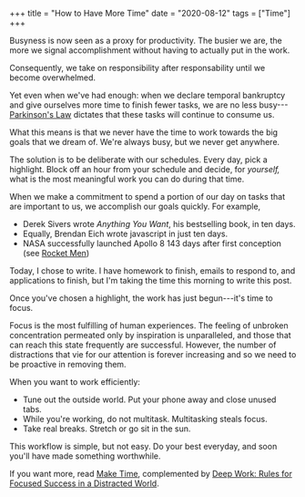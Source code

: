 +++
title = "How to Have More Time"
date = "2020-08-12"
tags = ["Time"]
+++


Busyness is now seen as a proxy for productivity. The busier we are, the more we signal accomplishment without having to actually put in the work.

Consequently, we take on responsibility after responsability until we become overwhelmed.

Yet even when we've had enough: when we declare temporal bankruptcy and give ourselves more time to finish fewer tasks, we are no less busy---[Parkinson's Law](https://aliabdaal.com/parkinsons-law/) dictates that these tasks will continue to consume us.

What this means is that we never have the time to work towards the big goals that we dream of. We're always busy, but we never get anywhere.

The solution is to be deliberate with our schedules. Every day, pick a highlight. Block off an hour from your schedule and decide, for *yourself,* what is the most meaningful work you can do during that time.
  
When we make a commitment to spend a portion of our day on tasks that are important to us, we accomplish our goals quickly. For example,

- Derek Sivers wrote *Anything You Want*, his bestselling book, in ten days.
- Equally, Brendan Eich wrote javascript in just ten days.
- NASA successfully launched Apollo 8 143 days after first conception (see [Rocket Men](/posts/rocket-men/))

Today, I chose to write. I have homework to finish, emails to respond to, and applications to finish, but I'm taking the time this morning to write this post.

Once you've chosen a highlight, the work has just begun---it's time to focus.

Focus is the most fulfilling of human experiences. The feeling of unbroken concentration permeated only by inspiration is unparalleled, and those that can reach this state frequently are successful. However, the number of distractions that vie for our attention is forever increasing and so we need to be proactive in removing them.

When you want to work efficiently:

- Tune out the outside world. Put your phone away and close unused tabs.
- While you're working, do not multitask. Multitasking steals focus.
- Take real breaks. Stretch or go sit in the sun.

This workflow is simple, but not easy. Do your best everyday, and soon you'll have made something worthwhile.

If you want more, read [Make Time](https://www.amazon.ca/Make-Time-Focus-Matters-Every-ebook/dp/B078QSCM3V/ref=sr_1_1?dchild=1&keywords=make+time&qid=1597335490&sr=8-1), complemented by [Deep Work: Rules for Focused Success in a Distracted World](https://www.amazon.ca/Deep-Work-Focused-Success-Distracted/dp/1455586692/ref=sr_1_1?dchild=1&keywords=deep+work&qid=1597335531&sr=8-1).
